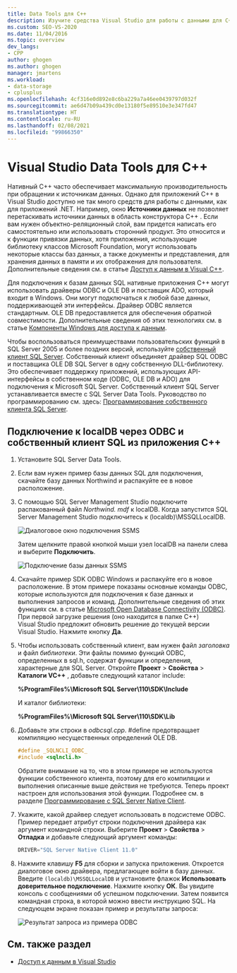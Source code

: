 ```yaml
---
title: Data Tools для C++
description: Изучите средства Visual Studio для работы с данными для C++. Подключитесь к localDB с помощью ODBC и собственного клиента SQL из приложения C++.
ms.custom: SEO-VS-2020
ms.date: 11/04/2016
ms.topic: overview
dev_langs:
- CPP
author: ghogen
ms.author: ghogen
manager: jmartens
ms.workload:
- data-storage
- cplusplus
ms.openlocfilehash: 4cf316e0d892e8c6ba229a7a46ee0439797d032f
ms.sourcegitcommit: ae6d47b09a439cd0e13180f5e89510e3e347fd47
ms.translationtype: HT
ms.contentlocale: ru-RU
ms.lasthandoff: 02/08/2021
ms.locfileid: "99866350"
---
```

# <a name="visual-studio-data-tools-for-c"></a>Visual Studio Data Tools для C++

Нативный C++ часто обеспечивает максимальную производительность при обращении к источникам данных. Однако для приложений C++ в Visual Studio доступно не так много средств для работы с данными, как для приложений .NET. Например, окно **Источники данных** не позволяет перетаскивать источники данных в область конструктора C++ . Если вам нужен объектно-реляционный слой, вам придется написать его самостоятельно или использовать сторонний продукт. Это относится и к функции привязки данных, хотя приложения, использующие библиотеку классов Microsoft Foundation, могут использовать некоторые классы баз данных, а также документы и представления, для хранения данных в памяти и их отображения для пользователя. Дополнительные сведения см. в статье [Доступ к данным в Visual C++](/cpp/data/data-access-in-cpp).

Для подключения к базам данных SQL нативные приложения C++ могут использовать драйверы ODBC и OLE DB и поставщик ADO, который входит в Windows. Они могут подключаться к любой базе данных, поддерживающей эти интерфейсы. Драйвер ODBC является стандартным. OLE DB предоставляется для обеспечения обратной совместимости. Дополнительные сведения об этих технологиях см. в статье [Компоненты Windows для доступа к данным](/previous-versions/windows/desktop/ms692897(v=vs.85)).

Чтобы воспользоваться преимуществами пользовательских функций в SQL Server 2005 и более поздних версий, используйте [собственный клиент SQL Server](/sql/relational-databases/native-client/sql-server-native-client). Собственный клиент объединяет драйвер SQL ODBC и поставщика OLE DB SQL Server в одну собственную DLL-библиотеку. Это обеспечивает поддержку приложений, использующих API-интерфейсы в собственном коде (ODBC, OLE DB и ADO) для подключения к Microsoft SQL Server. Собственный клиент SQL Server устанавливается вместе с SQL Server Data Tools. Руководство по программированию см. здесь: [Программирование собственного клиента SQL Server](/sql/relational-databases/native-client/sql-server-native-client-programming).

## <a name="to-connect-to-localdb-through-odbc-and-sql-native-client-from-a-c-application"></a>Подключение к localDB через ODBC и собственный клиент SQL из приложения C++

1. Установите SQL Server Data Tools.

2. Если вам нужен пример базы данных SQL для подключения, скачайте базу данных Northwind и распакуйте ее в новое расположение.

3. С помощью SQL Server Management Studio подключите распакованный файл *Northwind. mdf* к localDB. Когда запустится SQL Server Management Studio подключитесь к (localdb)\MSSQLLocalDB.

   ![Диалоговое окно подключения SSMS](../data-tools/media/raddata-ssms-connect-dialog.png)

   Затем щелкните правой кнопкой мыши узел localDB на панели слева и выберите **Подключить**.

   ![Подключение базы данных SSMS](../data-tools/media/raddata-ssms-attach-database.png)

4. Скачайте пример SDK ODBC Windows и распакуйте его в новое расположение. В этом примере показаны основные команды ODBC, которые используются для подключения к базе данных и выполнения запросов и команд. Дополнительные сведения об этих функциях см. в статье [Microsoft Open Database Connectivity (ODBC)](/sql/odbc/microsoft-open-database-connectivity-odbc). При первой загрузке решения (оно находится в папке C++) Visual Studio предложит обновить решение до текущей версии Visual Studio. Нажмите кнопку **Да**.

5. Чтобы использовать собственный клиент, вам нужен файл *заголовка* и файл *библиотеки*. Эти файлы помимо функций ODBC, определенных в sql.h, содержат функции и определения, характерные для SQL Server. Откройте **Проект** > **Свойства** > **Каталоги VC++** , добавьте следующий каталог include:

   **%ProgramFiles%\Microsoft SQL Server\110\SDK\Include**

   И каталог библиотеки:

   **%ProgramFiles%\Microsoft SQL Server\110\SDK\Lib**

6. Добавьте эти строки в *odbcsql.cpp*. #define предотвращает компиляцию несущественных определений OLE DB.

   ```cpp
   #define _SQLNCLI_ODBC_
   #include <sqlncli.h>
   ```

    Обратите внимание на то, что в этом примере не используются функции собственного клиента, поэтому для его компиляции и выполнения описанные выше действия не требуются. Теперь проект настроен для использования этой функции. Подробнее см. в разделе [Программирование с SQL Server Native Client](/sql/relational-databases/native-client/sql-server-native-client).

7. Укажите, какой драйвер следует использовать в подсистеме ODBC. Пример передает атрибут строки подключения драйвера как аргумент командной строки. Выберите **Проект** > **Свойства** > **Отладка** и добавьте следующий аргумент команды:

   ```cpp
   DRIVER="SQL Server Native Client 11.0"
   ```

8. Нажмите клавишу **F5** для сборки и запуска приложения. Откроется диалоговое окно драйвера, предлагающее войти в базу данных. Введите `(localdb)\MSSQLLocalDB` и установите флажок **Использовать доверительное подключение**. Нажмите кнопку **ОК**. Вы увидите консоль с сообщениями об успешном подключении. Затем появится командная строка, в которой можно ввести инструкцию SQL. На следующем экране показан пример и результаты запроса:

   ![Результат запроса из примера ODBC](../data-tools/media/raddata-odbc-sample-query-output.png)

## <a name="see-also"></a>См. также раздел

- [Доступ к данным в Visual Studio](../data-tools/accessing-data-in-visual-studio.md)
